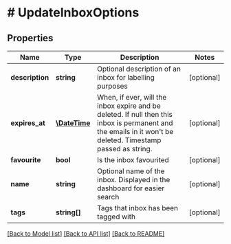 # # UpdateInboxOptions

## Properties

Name | Type | Description | Notes
------------ | ------------- | ------------- | -------------
**description** | **string** | Optional description of an inbox for labelling purposes | [optional] 
**expires_at** | [**\DateTime**](\DateTime.md) | When, if ever, will the inbox expire and be deleted. If null then this inbox is permanent and the emails in it won&#39;t be deleted. Timestamp passed as string. | [optional] 
**favourite** | **bool** | Is the inbox favourited | [optional] 
**name** | **string** | Optional name of the inbox. Displayed in the dashboard for easier search | [optional] 
**tags** | **string[]** | Tags that inbox has been tagged with | [optional] 

[[Back to Model list]](../../README.md#documentation-for-models) [[Back to API list]](../../README.md#documentation-for-api-endpoints) [[Back to README]](../../README.md)


